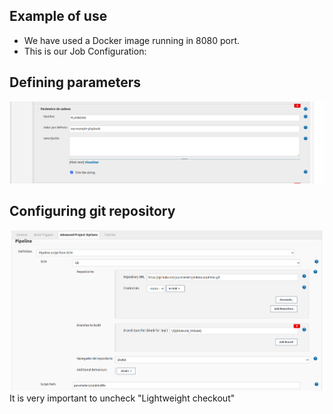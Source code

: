 ## Example of use

- We have used a Docker image running in 8080 port.
- This is our Job Configuration:

## Defining parameters
![Image](images/job-parameters.png)

## Configuring git repository
![Image](images/git-configuration.png)
It is very important to uncheck "Lightweight checkout"